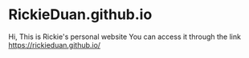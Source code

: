 # RickieDuan.github.io
Hi, This is Rickie's personal website
You can access it through the link https://rickieduan.github.io/
